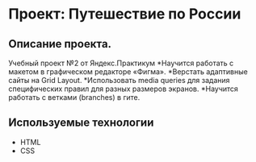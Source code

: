 # Проект: Путешествие по России

## Описание проекта.
Учебный проект №2 от Яндекс.Практикум
*Научится работать с макетом в графическом редакторе «Фигма».
*Верстать адаптивные сайты на Grid Layout.
*Использовать media queries для задания специфических правил для разных размеров экранов.
*Научится работать с ветками (branches) в гите.

## Используемые технологии
* HTML
* CSS

